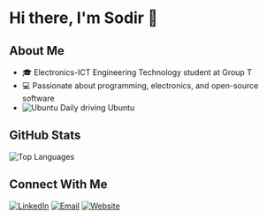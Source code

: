 # Hi there, I'm Sodir 👋

## About Me
- 🎓 Electronics-ICT Engineering Technology student at Group T
- 💻 Passionate about programming, electronics, and open-source software
- ![Ubuntu](https://img.shields.io/badge/-Ubuntu-E95420?style=flat-square&logo=ubuntu&logoColor=white) Daily driving Ubuntu

## GitHub Stats
![Top Languages](https://github-readme-stats.vercel.app/api/top-langs/?username=sydon1&layout=compact&theme=radical)

## Connect With Me
[![LinkedIn](https://img.shields.io/badge/-LinkedIn-0077B5?style=flat-square&logo=linkedin&logoColor=white)]([https://www.linkedin.com/in/sodir-yuksel/])
[![Email](https://img.shields.io/badge/-Email-D14836?style=flat-square&logo=gmail&logoColor=white)](mailto:sodiryuksel@outlook.com)
[![Website](https://img.shields.io/badge/-soyu.dev-000000?style=flat-square&logo=Safari&logoColor=white)](https://soyu.dev)
